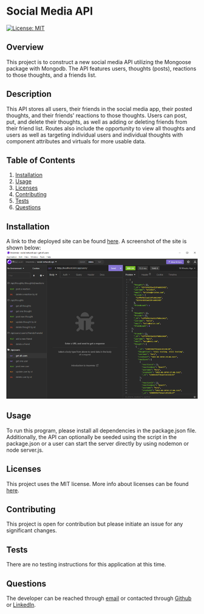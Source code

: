 # Social Media API

[![License: MIT](https://img.shields.io/badge/License-MIT-yellow.svg)](https://opensource.org/licenses/MIT)

## Overview
This project is to construct a new social media API utilizing the Mongoose package with Mongodb. The API features users, thoughts (posts), reactions to those thoughts, and a friends list.

## Description
This API stores all users, their friends in the social media app, their posted thoughts, and their friends' reactions to those thoughts. Users can post, put, and delete their thoughts, as well as adding or deleting friends from their friend list. Routes also include the opportunity to view all thoughts and users as well as targeting individual users and individual thoughts with component attributes and virtuals for more usable data.

## Table of Contents

1. [Installation](#installation)
2. [Usage](#usage)
3. [Licenses](#licenses)
4. [Contributing](#contributing)
5. [Tests](#tests)
6. [Questions](#questions)

## Installation
A link to the deployed site can be found [here](https://drive.google.com/file/d/1NltFqIrLZGvu03KGOmWRQdQQiKbwJh1S/view). A screenshot of the site is shown below: 
![screenshot of deployed site for Social Media API](./Screenshot.png)

## Usage
To run this program, please install all dependencies in the package.json file. Additionally, the API can optionally be seeded using the script in the package.json or a user can start the server directly by using nodemon or node server.js.

## Licenses
This project uses the MIT license. More info about licenses can be found [here](https://choosealicense.com/).


## Contributing
This project is open for contribution but please initiate an issue for any significant changes. 

## Tests
There are no testing instructions for this application at this time.

## Questions
The developer can be reached through [email](kristen.l.santee@gmail.com) or contacted through [Github](https://github.com/kristensantee) or [LinkedIn](https://linkedin.com/in/kristen-santee).
